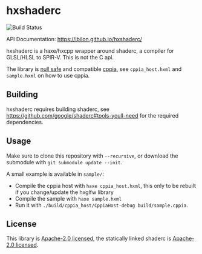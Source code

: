 # hxshaderc

![Build Status](https://github.com/ibilon/hxshaderc/workflows/Main/badge.svg)

API Documentation: <https://ibilon.github.io/hxshaderc/>

hxshaderc is a haxe/hxcpp wrapper around shaderc, a compiler for GLSL/HLSL to SPIR-V. This is not the C api.

The library is [null safe](https://haxe.org/manual/cr-null-safety.html) and compatible [cppia](https://haxe.org/manual/target-cppia.html), see `cppia_host.hxml` and `sample.hxml` on how to use cppia.

## Building

hxshaderc requires building shaderc, see <https://github.com/google/shaderc#tools-youll-need> for the required dependencies.

## Usage

Make sure to clone this repository with `--recursive`, or download the submodule with `git submodule update --init`.

A small example is available in `sample/`:

* Compile the cppia host with `haxe cppia_host.hxml`, this only to be rebuilt if you change/update the hxglfw library
* Compile the sample with `haxe sample.hxml`
* Run it with `./build/cppia_host/CppiaHost-debug build/sample.cppia`.

## License

This library is [Apache-2.0 licensed](https://github.com/ibilon/hxshaderc/blob/LICENSE.md), the statically linked shaderc is [Apache-2.0 licensed](https://github.com/google/shaderc/blob/main/LICENSE).
